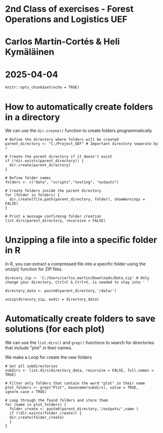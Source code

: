 # 2nd Class of exercises - Forest Operations and Logistics UEF
# Carlos Martín-Cortés & Heli Kymäläinen
# 2025-04-04

```{r setup, include=FALSE}
knitr::opts_chunk$set(echo = TRUE)
```

# How to automatically create folders in a directory

We can use the `dir.create()` function to create folders programmatically

```{r}
# Define the directory where folders will be created
parent_directory <- "C:/Project_UEF" # Important directory separate by /

# Create the parent directory if it doesn't exist
if (!dir.exists(parent_directory)) {
  dir.create(parent_directory)
}

# Define folder names
folders <- c("data", "scripts","testing", "outputs")

# Create folders inside the parent directory
for (folder in folders) {
  dir.create(file.path(parent_directory, folder), showWarnings = FALSE)
}

# Print a message confirming folder creation
list.dirs(parent_directory, recursive = FALSE)
```

# Unzipping a file into a specific folder in R

In R, you can extract a compressed file into a specific folder using the unzip() function for ZIP files.

```{r}
direcory_zip <- 'C:/Users/carlos.martin/Downloads/Data.zip' # Only change your directory, Ctrl+C & Ctrl+V, is needed to stay into ' '

directory_data <- paste0(parent_directory,'/data/')

unzip(direcory_zip, exdir = directory_data)

```

# Automatically create folders to save solutions (for each plot)

We can use the `list.dirs()` and `grep()` functions to search for directories that include "plot" in their names.

We make a Loop for create the new folders

```{r}
# Get all subdirectories
subdirs <- list.dirs(directory_data, recursive = FALSE, full.names = TRUE)

# Filter only folders that contain the word "plot" in their name
plot_folders <- grep("Plot", basename(subdirs), value = TRUE, ignore.case = TRUE)

# Loop through the found folders and store them
for (name in plot_folders) {
  folder_create <- paste0(parent_directory,'/outputs/',name )
  if (!dir.exists(folder_create)) {
  dir.create(folder_create)
  }
}
```
